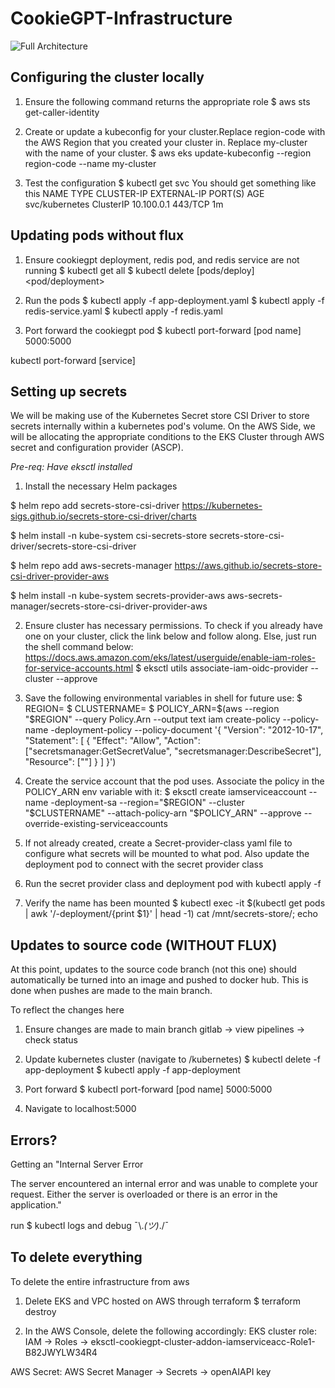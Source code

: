 # CookieGPT-Infrastructure 

![Full Architecture](https://github.com/Ernesto905/cookiegpt-infrastructure/assets/44984106/853d5ca0-cc96-4f2c-ada7-3c3795f48cce)

## Configuring the cluster locally 

1. Ensure the following command returns the appropriate role
\$ aws sts get-caller-identity 

2. Create or update a kubeconfig for your cluster.Replace region-code with the AWS Region that you created your cluster in. Replace my-cluster with the name of your cluster.
\$ aws eks update-kubeconfig --region region-code --name my-cluster

3. Test the configuration
\$ kubectl get svc
You should get something like this
NAME             TYPE        CLUSTER-IP   EXTERNAL-IP   PORT(S)   AGE
svc/kubernetes   ClusterIP   10.100.0.1   <none>        443/TCP   1m


## Updating pods without flux

1. Ensure cookiegpt deployment, redis pod, and redis service are not running
\$ kubectl get all 
\$ kubectl delete [pods/deploy] <pod/deployment>

2. Run the pods
\$ kubectl apply -f app-deployment.yaml
\$ kubectl apply -f redis-service.yaml
\$ kubectl apply -f redis.yaml

3. Port forward the cookiegpt pod 
\$ kubectl port-forward [pod name] 5000:5000      

kubectl port-forward [service]

## Setting up secrets

We will be making use of the Kubernetes Secret store CSI Driver to store secrets internally within a kubernetes pod's volume. On the AWS Side, we will be allocating the appropriate conditions to the EKS Cluster through AWS secret and configuration provider (ASCP).

*Pre-req: Have eksctl installed*

1. Install the necessary Helm packages

\$ helm repo add secrets-store-csi-driver https://kubernetes-sigs.github.io/secrets-store-csi-driver/charts

\$ helm install -n kube-system csi-secrets-store secrets-store-csi-driver/secrets-store-csi-driver

\$ helm repo add aws-secrets-manager https://aws.github.io/secrets-store-csi-driver-provider-aws

\$ helm install -n kube-system secrets-provider-aws aws-secrets-manager/secrets-store-csi-driver-provider-aws

2. Ensure cluster has necessary permissions. To check if you already have one on your cluster, click the link below and follow along. Else, just run the shell command below:
https://docs.aws.amazon.com/eks/latest/userguide/enable-iam-roles-for-service-accounts.html
\$ eksctl utils associate-iam-oidc-provider --cluster <my-cluster-name> --approve


3. Save the following environmental variables in shell for future use:
\$ REGION=<REGION>
\$ CLUSTERNAME=<CLUSTERNAME>
\$ POLICY_ARN=$(aws --region "$REGION" --query Policy.Arn --output text iam create-policy --policy-name <Deployment-name>-deployment-policy --policy-document '{
    "Version": "2012-10-17",
    "Statement": [ {
        "Effect": "Allow",
        "Action": ["secretsmanager:GetSecretValue", "secretsmanager:DescribeSecret"],
        "Resource": ["<SECRETARN>"]
    } ]
}')




4. Create the service account that the pod uses. Associate the policy in the POLICY_ARN env variable with it:
\$ eksctl create iamserviceaccount --name <Deployment-name>-deployment-sa --region="$REGION" --cluster "$CLUSTERNAME" --attach-policy-arn "$POLICY_ARN" --approve --override-existing-serviceaccounts

5. If not already created, create a Secret-provider-class yaml file to configure what secrets will be mounted to what pod. Also update the deployment pod to connect with the secret provider class

6. Run the secret provider class and deployment pod with kubectl apply -f

7. Verify the name has been mounted
\$ kubectl exec -it $(kubectl get pods | awk '/<Deployment-name>-deployment/{print $1}' | head -1) cat /mnt/secrets-store/<Secret-name>; echo


## Updates to source code (WITHOUT FLUX)
At this point, updates to the source code branch (not this one) should automatically be turned into an image and pushed to docker hub. This is done when pushes are made to the main branch.

To reflect the changes here
1. Ensure changes are made to main branch 
gitlab -> view pipelines -> check status

2. Update kubernetes cluster (navigate to /kubernetes)
\$ kubectl delete -f app-deployment
\$ kubectl apply -f app-deployment 

3. Port forward 
\$ kubectl port-forward [pod name] 5000:5000 

4. Navigate to localhost:5000


## Errors? 
Getting an 
"Internal Server Error

The server encountered an internal error and was unable to complete your request. Either the server is overloaded or there is an error in the application."

run 
\$ kubectl logs <pod-name>
and debug ¯\\._(ツ)_./¯

## To delete everything 
To delete the entire infrastructure from aws
1. Delete EKS and VPC hosted on AWS through terraform
\$ terraform destroy

2. In the AWS Console, delete the following accordingly: 
EKS cluster role:
IAM -> Roles -> eksctl-cookiegpt-cluster-addon-iamserviceacc-Role1-B82JWYLW34R4

AWS Secret:
AWS Secret Manager -> Secrets -> openAIAPI key

